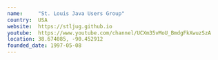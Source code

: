 ```yaml
---
name:     "St. Louis Java Users Group"
country:  USA
website:  https://stljug.github.io
youtube:  https://www.youtube.com/channel/UCXm35vMoU_BmdgFkXwuzSzA
location: 38.674085, -90.452912
founded_date: 1997-05-08
---
```

